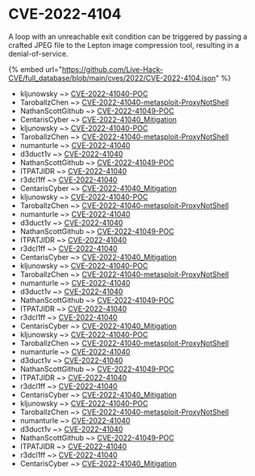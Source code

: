 # CVE-2022-4104

A loop with an unreachable exit condition can be triggered by passing a crafted JPEG file to the Lepton image compression tool, resulting in a denial-of-service.

{% embed url="https://github.com/Live-Hack-CVE/full_database/blob/main/cves/2022/CVE-2022-4104.json" %}


* kljunowsky ~> [CVE-2022-41040-POC](https://www.alice-snow.ru/2022/database/cve-2022-4104/cve-2022-41040-poc-kljunowsky)
* TaroballzChen ~> [CVE-2022-41040-metasploit-ProxyNotShell](https://www.alice-snow.ru/2022/database/cve-2022-4104/cve-2022-41040-metasploit-proxynotshell-taroballzchen)
* NathanScottGithub ~> [CVE-2022-41049-POC](https://www.alice-snow.ru/2022/database/cve-2022-4104/cve-2022-41049-poc-nathanscottgithub)
* CentarisCyber ~> [CVE-2022-41040_Mitigation](https://www.alice-snow.ru/2022/database/cve-2022-4104/cve-2022-41040_mitigation-centariscyber)
* kljunowsky ~> [CVE-2022-41040-POC](https://www.alice-snow.ru/2022/database/cve-2022-4104/cve-2022-41040-poc-kljunowsky)
* TaroballzChen ~> [CVE-2022-41040-metasploit-ProxyNotShell](https://www.alice-snow.ru/2022/database/cve-2022-4104/cve-2022-41040-metasploit-proxynotshell-taroballzchen)
* numanturle ~> [CVE-2022-41040](https://www.alice-snow.ru/2022/database/cve-2022-4104/cve-2022-41040-numanturle)
* d3duct1v ~> [CVE-2022-41040](https://www.alice-snow.ru/2022/database/cve-2022-4104/cve-2022-41040-d3duct1v)
* NathanScottGithub ~> [CVE-2022-41049-POC](https://www.alice-snow.ru/2022/database/cve-2022-4104/cve-2022-41049-poc-nathanscottgithub)
* ITPATJIDR ~> [CVE-2022-41040](https://www.alice-snow.ru/2022/database/cve-2022-4104/cve-2022-41040-itpatjidr)
* r3dcl1ff ~> [CVE-2022-41040](https://www.alice-snow.ru/2022/database/cve-2022-4104/cve-2022-41040-r3dcl1ff)
* CentarisCyber ~> [CVE-2022-41040_Mitigation](https://www.alice-snow.ru/2022/database/cve-2022-4104/cve-2022-41040_mitigation-centariscyber)
* kljunowsky ~> [CVE-2022-41040-POC](https://www.alice-snow.ru/2022/database/cve-2022-4104/cve-2022-41040-poc-kljunowsky)
* TaroballzChen ~> [CVE-2022-41040-metasploit-ProxyNotShell](https://www.alice-snow.ru/2022/database/cve-2022-4104/cve-2022-41040-metasploit-proxynotshell-taroballzchen)
* numanturle ~> [CVE-2022-41040](https://www.alice-snow.ru/2022/database/cve-2022-4104/cve-2022-41040-numanturle)
* d3duct1v ~> [CVE-2022-41040](https://www.alice-snow.ru/2022/database/cve-2022-4104/cve-2022-41040-d3duct1v)
* NathanScottGithub ~> [CVE-2022-41049-POC](https://www.alice-snow.ru/2022/database/cve-2022-4104/cve-2022-41049-poc-nathanscottgithub)
* ITPATJIDR ~> [CVE-2022-41040](https://www.alice-snow.ru/2022/database/cve-2022-4104/cve-2022-41040-itpatjidr)
* r3dcl1ff ~> [CVE-2022-41040](https://www.alice-snow.ru/2022/database/cve-2022-4104/cve-2022-41040-r3dcl1ff)
* CentarisCyber ~> [CVE-2022-41040_Mitigation](https://www.alice-snow.ru/2022/database/cve-2022-4104/cve-2022-41040_mitigation-centariscyber)
* kljunowsky ~> [CVE-2022-41040-POC](https://www.alice-snow.ru/2022/database/cve-2022-4104/cve-2022-41040-poc-kljunowsky)
* TaroballzChen ~> [CVE-2022-41040-metasploit-ProxyNotShell](https://www.alice-snow.ru/2022/database/cve-2022-4104/cve-2022-41040-metasploit-proxynotshell-taroballzchen)
* numanturle ~> [CVE-2022-41040](https://www.alice-snow.ru/2022/database/cve-2022-4104/cve-2022-41040-numanturle)
* d3duct1v ~> [CVE-2022-41040](https://www.alice-snow.ru/2022/database/cve-2022-4104/cve-2022-41040-d3duct1v)
* NathanScottGithub ~> [CVE-2022-41049-POC](https://www.alice-snow.ru/2022/database/cve-2022-4104/cve-2022-41049-poc-nathanscottgithub)
* ITPATJIDR ~> [CVE-2022-41040](https://www.alice-snow.ru/2022/database/cve-2022-4104/cve-2022-41040-itpatjidr)
* r3dcl1ff ~> [CVE-2022-41040](https://www.alice-snow.ru/2022/database/cve-2022-4104/cve-2022-41040-r3dcl1ff)
* CentarisCyber ~> [CVE-2022-41040_Mitigation](https://www.alice-snow.ru/2022/database/cve-2022-4104/cve-2022-41040_mitigation-centariscyber)
* kljunowsky ~> [CVE-2022-41040-POC](https://www.alice-snow.ru/2022/database/cve-2022-4104/cve-2022-41040-poc-kljunowsky)
* TaroballzChen ~> [CVE-2022-41040-metasploit-ProxyNotShell](https://www.alice-snow.ru/2022/database/cve-2022-4104/cve-2022-41040-metasploit-proxynotshell-taroballzchen)
* numanturle ~> [CVE-2022-41040](https://www.alice-snow.ru/2022/database/cve-2022-4104/cve-2022-41040-numanturle)
* d3duct1v ~> [CVE-2022-41040](https://www.alice-snow.ru/2022/database/cve-2022-4104/cve-2022-41040-d3duct1v)
* NathanScottGithub ~> [CVE-2022-41049-POC](https://www.alice-snow.ru/2022/database/cve-2022-4104/cve-2022-41049-poc-nathanscottgithub)
* ITPATJIDR ~> [CVE-2022-41040](https://www.alice-snow.ru/2022/database/cve-2022-4104/cve-2022-41040-itpatjidr)
* r3dcl1ff ~> [CVE-2022-41040](https://www.alice-snow.ru/2022/database/cve-2022-4104/cve-2022-41040-r3dcl1ff)
* CentarisCyber ~> [CVE-2022-41040_Mitigation](https://www.alice-snow.ru/2022/database/cve-2022-4104/cve-2022-41040_mitigation-centariscyber)
* kljunowsky ~> [CVE-2022-41040-POC](https://www.alice-snow.ru/2022/database/cve-2022-4104/cve-2022-41040-poc-kljunowsky)
* TaroballzChen ~> [CVE-2022-41040-metasploit-ProxyNotShell](https://www.alice-snow.ru/2022/database/cve-2022-4104/cve-2022-41040-metasploit-proxynotshell-taroballzchen)
* numanturle ~> [CVE-2022-41040](https://www.alice-snow.ru/2022/database/cve-2022-4104/cve-2022-41040-numanturle)
* d3duct1v ~> [CVE-2022-41040](https://www.alice-snow.ru/2022/database/cve-2022-4104/cve-2022-41040-d3duct1v)
* NathanScottGithub ~> [CVE-2022-41049-POC](https://www.alice-snow.ru/2022/database/cve-2022-4104/cve-2022-41049-poc-nathanscottgithub)
* ITPATJIDR ~> [CVE-2022-41040](https://www.alice-snow.ru/2022/database/cve-2022-4104/cve-2022-41040-itpatjidr)
* r3dcl1ff ~> [CVE-2022-41040](https://www.alice-snow.ru/2022/database/cve-2022-4104/cve-2022-41040-r3dcl1ff)
* CentarisCyber ~> [CVE-2022-41040_Mitigation](https://www.alice-snow.ru/2022/database/cve-2022-4104/cve-2022-41040_mitigation-centariscyber)